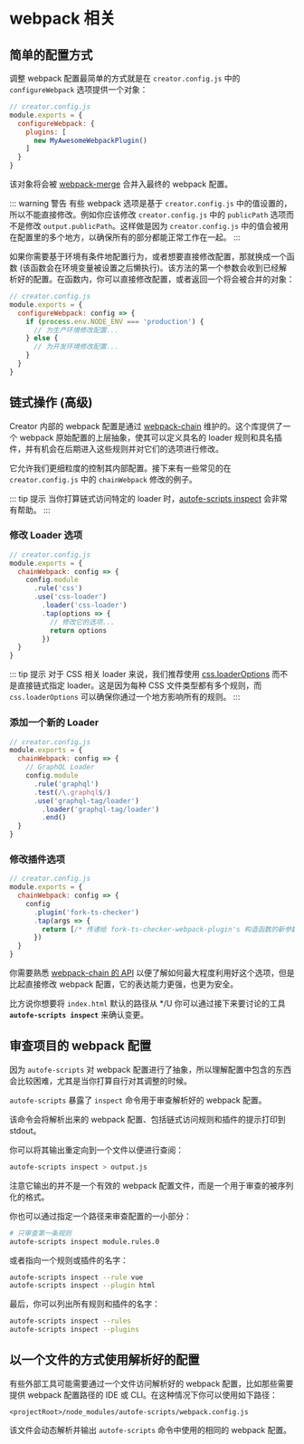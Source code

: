 # webpack 相关

## 简单的配置方式

调整 webpack 配置最简单的方式就是在 `creator.config.js` 中的 `configureWebpack` 选项提供一个对象：

``` js
// creator.config.js
module.exports = {
  configureWebpack: {
    plugins: [
      new MyAwesomeWebpackPlugin()
    ]
  }
}
```

该对象将会被 [webpack-merge](https://github.com/survivejs/webpack-merge) 合并入最终的 webpack 配置。

::: warning 警告
有些 webpack 选项是基于 `creator.config.js` 中的值设置的，所以不能直接修改。例如你应该修改 `creator.config.js` 中的 `publicPath` 选项而不是修改 `output.publicPath`。这样做是因为 `creator.config.js` 中的值会被用在配置里的多个地方，以确保所有的部分都能正常工作在一起。
:::

如果你需要基于环境有条件地配置行为，或者想要直接修改配置，那就换成一个函数 (该函数会在环境变量被设置之后懒执行)。该方法的第一个参数会收到已经解析好的配置。在函数内，你可以直接修改配置，或者返回一个将会被合并的对象：

``` js
// creator.config.js
module.exports = {
  configureWebpack: config => {
    if (process.env.NODE_ENV === 'production') {
      // 为生产环境修改配置...
    } else {
      // 为开发环境修改配置...
    }
  }
}
```

## 链式操作 (高级)

Creator 内部的 webpack 配置是通过 [webpack-chain](https://github.com/mozilla-neutrino/webpack-chain) 维护的。这个库提供了一个 webpack 原始配置的上层抽象，使其可以定义具名的 loader 规则和具名插件，并有机会在后期进入这些规则并对它们的选项进行修改。

它允许我们更细粒度的控制其内部配置。接下来有一些常见的在 `creator.config.js` 中的 `chainWebpack` 修改的例子。

::: tip 提示
当你打算链式访问特定的 loader 时，[autofe-scripts inspect](#审查项目的-webpack-配置) 会非常有帮助。
:::

### 修改 Loader 选项

``` js
// creator.config.js
module.exports = {
  chainWebpack: config => {
    config.module
      .rule('css')
      .use('css-loader')
        .loader('css-loader')
        .tap(options => {
          // 修改它的选项...
          return options
        })
  }
}
```

::: tip 提示
对于 CSS 相关 loader 来说，我们推荐使用 [css.loaderOptions](../config/#css-loaderoptions) 而不是直接链式指定 loader。这是因为每种 CSS 文件类型都有多个规则，而 `css.loaderOptions` 可以确保你通过一个地方影响所有的规则。
:::

### 添加一个新的 Loader

``` js
// creator.config.js
module.exports = {
  chainWebpack: config => {
    // GraphQL Loader
    config.module
      .rule('graphql')
      .test(/\.graphql$/)
      .use('graphql-tag/loader')
        .loader('graphql-tag/loader')
        .end()
  }
}
```

### 修改插件选项

``` js
// creator.config.js
module.exports = {
  chainWebpack: config => {
    config
      .plugin('fork-ts-checker')
      .tap(args => {
        return [/* 传递给 fork-ts-checker-webpack-plugin's 构造函数的新参数 */]
      })
  }
}
```

你需要熟悉 [webpack-chain 的 API](https://github.com/mozilla-neutrino/webpack-chain#getting-started) 以便了解如何最大程度利用好这个选项，但是比起直接修改 webpack 配置，它的表达能力更强，也更为安全。

比方说你想要将 `index.html` 默认的路径从 */U
你可以通过接下来要讨论的工具 **`autofe-scripts inspect`** 来确认变更。

## 审查项目的 webpack 配置

因为 `autofe-scripts` 对 webpack 配置进行了抽象，所以理解配置中包含的东西会比较困难，尤其是当你打算自行对其调整的时候。

`autofe-scripts` 暴露了 `inspect` 命令用于审查解析好的 webpack 配置。

该命令会将解析出来的 webpack 配置、包括链式访问规则和插件的提示打印到 stdout。

你可以将其输出重定向到一个文件以便进行查阅：

``` bash
autofe-scripts inspect > output.js
```

注意它输出的并不是一个有效的 webpack 配置文件，而是一个用于审查的被序列化的格式。

你也可以通过指定一个路径来审查配置的一小部分：

``` bash
# 只审查第一条规则
autofe-scripts inspect module.rules.0
```

或者指向一个规则或插件的名字：

``` bash
autofe-scripts inspect --rule vue
autofe-scripts inspect --plugin html
```

最后，你可以列出所有规则和插件的名字：

``` bash
autofe-scripts inspect --rules
autofe-scripts inspect --plugins
```

## 以一个文件的方式使用解析好的配置

有些外部工具可能需要通过一个文件访问解析好的 webpack 配置，比如那些需要提供 webpack 配置路径的 IDE 或 CLI。在这种情况下你可以使用如下路径：

```
<projectRoot>/node_modules/autofe-scripts/webpack.config.js
```

该文件会动态解析并输出 `autofe-scripts` 命令中使用的相同的 webpack 配置。
